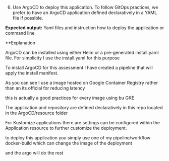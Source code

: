 6. Use ArgoCD to deploy this application. To follow GitOps practices, we prefer to have an ArgoCD application defined declaratively in a YAML file if possible.

**Expected output:** Yaml files and instruction how to deploy the application or command line

**Explanation

ArgoCD can be installed using either Helm or a pre-generated install.yaml file. For simplicity I use the install.yaml for this purpose

To install ArgoCD for this assessment I have created a pipeline that will apply the install manifest.

As you can see I use a image hosted on Google Container Registry rather than an its official for reducing latency 

this is actually a good practices for every image using bu GKE

The application and repository are defined declaratively in this repo located in the ArgoCD/resource folder

For Kustomize applications there are settings can be configured within the Application resource to further customize the deployment.

to deploy this application you simply use one of my pipeline/workflow docker-build which can change the image of the deployment 

and the argo will do the rest

